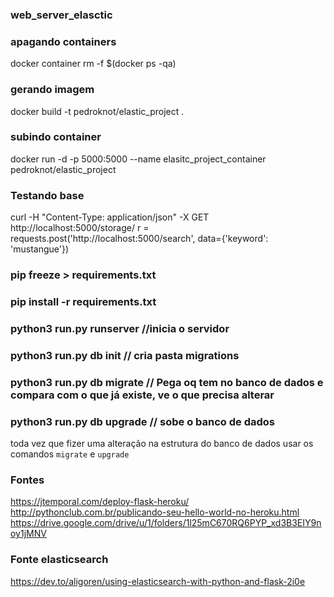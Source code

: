 ### web_server_elasctic

### apagando containers
docker container rm -f $(docker ps -qa)

### gerando imagem
docker build -t pedroknot/elastic_project .

### subindo container
docker run -d -p 5000:5000 --name elasitc_project_container pedroknot/elastic_project

### Testando base
curl -H "Content-Type: application/json" -X GET http://localhost:5000/storage/
r = requests.post('http://localhost:5000/search', data={'keyword': 'mustangue'})



### pip freeze > requirements.txt
### pip install -r requirements.txt
### python3 run.py runserver //inicia o servidor
### python3 run.py db init // cria pasta migrations
### python3 run.py db migrate // Pega oq tem no banco de dados e compara com o que já existe, ve o que precisa alterar
### python3 run.py db upgrade // sobe o banco de dados

toda vez que fizer uma alteração na estrutura do banco de dados usar os comandos `migrate` e `upgrade`

### Fontes
https://jtemporal.com/deploy-flask-heroku/
http://pythonclub.com.br/publicando-seu-hello-world-no-heroku.html
https://drive.google.com/drive/u/1/folders/1l25mC670RQ6PYP_xd3B3EIY9noy1jMNV

### Fonte elasticsearch
https://dev.to/aligoren/using-elasticsearch-with-python-and-flask-2i0e